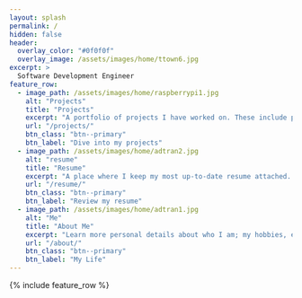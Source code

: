 ```yaml
---
layout: splash
permalink: /
hidden: false
header:
  overlay_color: "#0f0f0f"
  overlay_image: /assets/images/home/ttown6.jpg
excerpt: >
  Software Development Engineer 
feature_row:
  - image_path: /assets/images/home/raspberrypi1.jpg
    alt: "Projects"
    title: "Projects"
    excerpt: "A portfolio of projects I have worked on. These include projects like machine learning, LLMs, and Unity games."
    url: "/projects/"
    btn_class: "btn--primary"
    btn_label: "Dive into my projects"
  - image_path: /assets/images/home/adtran2.jpg
    alt: "resume"
    title: "Resume"
    excerpt: "A place where I keep my most up-to-date resume attached. Find out about my professional experience and feel free to contact me at the bottom of the page."
    url: "/resume/"
    btn_class: "btn--primary"
    btn_label: "Review my resume"
  - image_path: /assets/images/home/adtran1.jpg
    alt: "Me"
    title: "About Me"
    excerpt: "Learn more personal details about who I am; my hobbies, education, and background."
    url: "/about/"
    btn_class: "btn--primary"
    btn_label: "My Life"      
---
```


{% include feature_row %}
